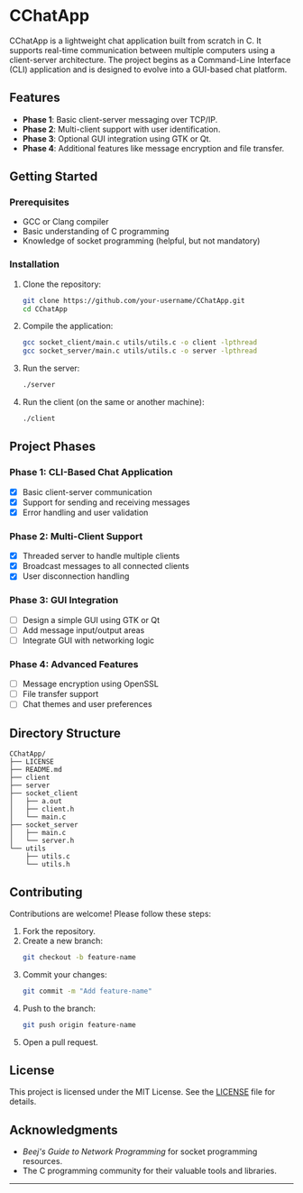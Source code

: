 # CChatApp  

CChatApp is a lightweight chat application built from scratch in C. It supports real-time communication between multiple computers using a client-server architecture. The project begins as a Command-Line Interface (CLI) application and is designed to evolve into a GUI-based chat platform.

## Features  
- **Phase 1**: Basic client-server messaging over TCP/IP.  
- **Phase 2**: Multi-client support with user identification.  
- **Phase 3**: Optional GUI integration using GTK or Qt.  
- **Phase 4**: Additional features like message encryption and file transfer.  

## Getting Started  

### Prerequisites  
- GCC or Clang compiler  
- Basic understanding of C programming  
- Knowledge of socket programming (helpful, but not mandatory)  

### Installation  
1. Clone the repository:  
   ```bash
   git clone https://github.com/your-username/CChatApp.git
   cd CChatApp
   ```  
2. Compile the application:  
   ```bash
   gcc socket_client/main.c utils/utils.c -o client -lpthread
   gcc socket_server/main.c utils/utils.c -o server -lpthread
   ```  
3. Run the server:  
   ```bash
   ./server
   ```  
4. Run the client (on the same or another machine):  
   ```bash
   ./client
   ```  

## Project Phases  

### Phase 1: CLI-Based Chat Application  
- [x] Basic client-server communication  
- [x] Support for sending and receiving messages  
- [x] Error handling and user validation  

### Phase 2: Multi-Client Support  
- [x] Threaded server to handle multiple clients  
- [x] Broadcast messages to all connected clients  
- [x] User disconnection handling  

### Phase 3: GUI Integration  
- [ ] Design a simple GUI using GTK or Qt  
- [ ] Add message input/output areas  
- [ ] Integrate GUI with networking logic  

### Phase 4: Advanced Features  
- [ ] Message encryption using OpenSSL  
- [ ] File transfer support  
- [ ] Chat themes and user preferences  

## Directory Structure  
```
CChatApp/  
├── LICENSE
├── README.md
├── client
├── server
├── socket_client
│   ├── a.out
│   ├── client.h
│   └── main.c
├── socket_server
│   ├── main.c
│   └── server.h
└── utils
    ├── utils.c
    └── utils.h
```  

## Contributing  
Contributions are welcome! Please follow these steps:  
1. Fork the repository.  
2. Create a new branch:  
   ```bash
   git checkout -b feature-name
   ```  
3. Commit your changes:  
   ```bash
   git commit -m "Add feature-name"
   ```  
4. Push to the branch:  
   ```bash
   git push origin feature-name
   ```  
5. Open a pull request.  

## License  
This project is licensed under the MIT License. See the [LICENSE](LICENSE) file for details.  

## Acknowledgments  
- *Beej's Guide to Network Programming* for socket programming resources.  
- The C programming community for their valuable tools and libraries.  

---
